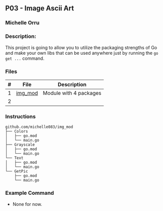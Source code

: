 ## P03 - Image Ascii Art
### Michelle Orru
### Description:

This project is going to allow you to utilize the packaging strengths of Go and make your own libs that can be used anywhere just by running the `go get ...` command. 

### Files

|   #   | File             | Description                                        |
| :---: | ---------------- | -------------------------------------------------- |
|   1   | [img_mod](https://github.com/michelle083/img_mod/tree/main) | Module with 4 packages  |
|   2   | []() | |


### Instructions
```
github.com/michelle083/img_mod
├── Colors
│   ├── go.mod
│   └── main.go
├── Grayscale
│   ├── go.mod
│   └── main.go
└── Text
│   ├── go.mod
│   └── main.go
└── GetPic
    ├── go.mod
    └── main.go
```

### Example Command

- None for now. 
